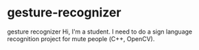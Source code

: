 # gesture-recognizer
gesture recognizer
Hi, I'm a student. I need to do a sign language recognition project for mute people (С++, OpenCV).
